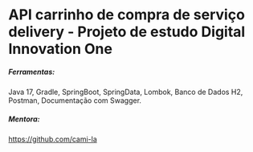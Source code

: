 # API carrinho de compra de serviço delivery - Projeto de estudo Digital Innovation One

##### Ferramentas:

Java 17, Gradle, SpringBoot, SpringData, Lombok, Banco de Dados H2, Postman, Documentação com Swagger.

##### Mentora: 

https://github.com/cami-la
